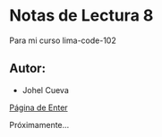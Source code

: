 # Notas de Lectura 8
Para mi curso lima-code-102

## Autor:
- Johel Cueva

[Página de Enter](www.enter.edu.pe)

Próximamente...
